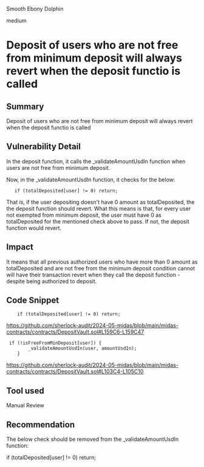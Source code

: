 Smooth Ebony Dolphin

medium

# Deposit of users who are not free from minimum deposit will always revert when the deposit functio is called

## Summary
Deposit of users who are not free from minimum deposit will always revert when the deposit functio is called

## Vulnerability Detail
In the deposit function, it calls the _validateAmountUsdIn function when users are not free from minimum deposit. 

Now, in the _validateAmountUsdIn function, it checks for the below:

`   if (totalDeposited[user] != 0) return;`

That is, if the user depositing doesn't have 0 amount as totalDeposited, the the deposit function should revert. What this means is that, for every user not exempted from minimum deposit, the user must have 0 as totalDeposited for the mentioned check above to pass. If not, the deposit function would revert.

## Impact
It means that all previous authorized users who have more than 0 amount as totalDeposited and are not free from the minimum deposit condition cannot will have their transaction revert when they call the deposit function - despite being authorized to deposit.


## Code Snippet

`    if (totalDeposited[user] != 0) return;`

https://github.com/sherlock-audit/2024-05-midas/blob/main/midas-contracts/contracts/DepositVault.sol#L159C6-L159C47

     if (!isFreeFromMinDeposit[user]) {
            _validateAmountUsdIn(user, amountUsdIn);
        }
  
https://github.com/sherlock-audit/2024-05-midas/blob/main/midas-contracts/contracts/DepositVault.sol#L103C4-L105C10      
  
## Tool used

Manual Review

## Recommendation
The below check should be removed from the _validateAmountUsdIn function:

  if (totalDeposited[user] != 0) return;
